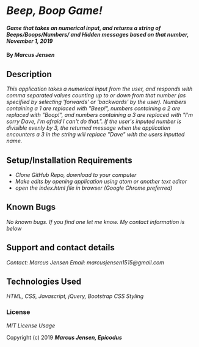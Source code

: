 # _Beep, Boop Game!_

#### _Game that takes an numerical input, and returns a string of Beeps/Boops/Numbers/ and Hidden messages based on that number, November 1, 2019_

#### By _Marcus Jensen_

## Description

_This application takes a numerical input from the user, and responds with comma separated values counting up to or down from that number (as specified by selecting 'forwards' or 'backwards' by the user). Numbers containing a 1 are replaced with "Beep!", numbers containing a 2 are replaced with "Boop!", and numbers containing a 3 are replaced with "I'm sorry Dave, I'm afraid I can't do that.". If the user's inputed number is divisible evenly by 3, the returned message when the application encounters a 3 in the string will replace "Dave" with the users inputted name._

## Setup/Installation Requirements

* _Clone GitHub Repo, download to your computer_
* _Make edits by opening application using atom or another text editor_
* _open the index.html file in browser (Google Chrome preferred)_


## Known Bugs

_No known bugs. If you find one let me know. My contact information is below_

## Support and contact details

_Contact: Marcus Jensen Email: marcusjensen1515@gmail.com_

## Technologies Used

_HTML, CSS, Javascript, jQuery, Bootstrap CSS Styling_

### License

*MIT License Usage*

Copyright (c) 2019 **_Marcus Jensen, Epicodus_**

